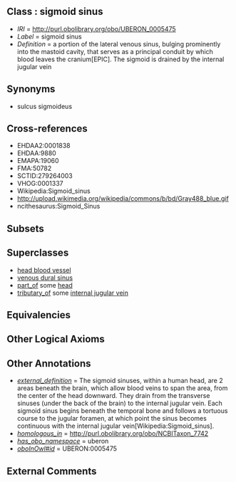 
## Class : sigmoid sinus

 * *IRI* = http://purl.obolibrary.org/obo/UBERON_0005475
 * *Label* = sigmoid sinus
 * *Definition* = a portion of the lateral venous sinus, bulging prominently into the mastoid cavity, that serves as a principal conduit by which blood leaves the cranium[EPIC]. The sigmoid is drained by the internal jugular vein

## Synonyms

 * sulcus sigmoideus

## Cross-references

 * EHDAA2:0001838
 * EHDAA:9880
 * EMAPA:19060
 * FMA:50782
 * SCTID:279264003
 * VHOG:0001337
 * Wikipedia:Sigmoid_sinus
 * http://upload.wikimedia.org/wikipedia/commons/b/bd/Gray488_blue.gif
 * ncithesaurus:Sigmoid_Sinus

## Subsets


## Superclasses

 * [head blood vessel](../../UBERON/96/UBERON_0003496.md)
 * [venous dural sinus](../../UBERON/86/UBERON_0005486.md)
 * [part_of](../../BFO/50/BFO_0000050.md) some [head](../../UBERON/33/UBERON_0000033.md)
 * [tributary_of](../../core#tributary/of/core#tributary_of.md) some [internal jugular vein](../../UBERON/86/UBERON_0001586.md)

## Equivalencies


## Other Logical Axioms


## Other Annotations

 * *[external_definition](../../UBPROP/01/UBPROP_0000001.md)* = The sigmoid sinuses, within a human head, are 2 areas beneath the brain, which allow blood veins to span the area, from the center of the head downward. They drain from the transverse sinuses (under the back of the brain) to the internal jugular vein. Each sigmoid sinus begins beneath the temporal bone and follows a tortuous course to the jugular foramen, at which point the sinus becomes continuous with the internal jugular vein[Wikipedia:Sigmoid_sinus].
 * *[homologous_in](../../core#homologous/in/core#homologous_in.md)* = http://purl.obolibrary.org/obo/NCBITaxon_7742
 * *[has_obo_namespace](../../ce/oboInOwl#hasOBONamespace.md)* = uberon
 * *[oboInOwl#id](../../id/oboInOwl#id.md)* = UBERON:0005475

## External Comments

